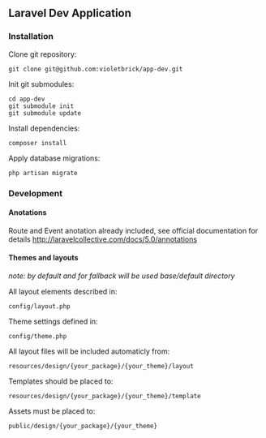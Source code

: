 ## Laravel Dev Application

### Installation

Clone git repository:

    git clone git@github.com:violetbrick/app-dev.git
  
Init git submodules:

    cd app-dev
    git submodule init
    git submodule update
  
Install dependencies:

    composer install

Apply database migrations:

    php artisan migrate

### Development

#### Anotations

Route and Event anotation already included, see official documentation for details http://laravelcollective.com/docs/5.0/annotations

#### Themes and layouts

*note: by default and for fallback will be used base/default directory*

All layout elements described in:

    config/layout.php

Theme settings defined in:

    config/theme.php

All layout files will be included automaticly from:

    resources/design/{your_package}/{your_theme}/layout

Templates should be placed to:

    resources/design/{your_package}/{your_theme}/template

Assets must be placed to:

    public/design/{your_package}/{your_theme}
